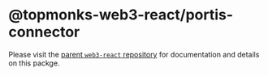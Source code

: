 # @topmonks-web3-react/portis-connector

Please visit the [parent `web3-react` repository](https://github.com/NoahZinsmeister/web3-react) for documentation and details on this packge.
